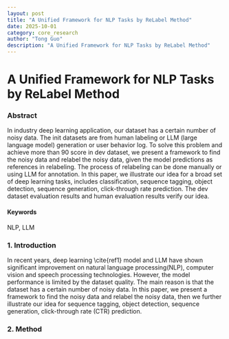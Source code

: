 ```yaml
---
layout: post
title: "A Unified Framework for NLP Tasks by ReLabel Method"
date: 2025-10-01
category: core_research
author: "Tong Guo"
description: "A Unified Framework for NLP Tasks by ReLabel Method"
---
```



# A Unified Framework for NLP Tasks by ReLabel Method

### Abstract
In industry deep learning application, our dataset has a certain number of noisy data. The init datasets are from human labeling or LLM (large language model) generation or user behavior log.
To solve this problem and achieve more than 90 score in dev dataset, we present a framework to find the noisy data and relabel the noisy data, 
given the model predictions as references in relabeling. The process of relabeling can be done manually or using LLM for annotation.
In this paper, we illustrate our idea for a broad set of deep learning tasks, includes classification, sequence tagging, object detection, sequence generation, 
click-through rate prediction. The dev dataset evaluation results and human evaluation results verify our idea.

#### Keywords
NLP, LLM

### 1. Introduction

In recent years, deep learning \cite{ref1} model and LLM have shown significant improvement on natural language processing(NLP), 
computer vision and speech processing technologies. However, the model performance is limited by the dataset quality. 
The main reason is that the dataset has a certain number of noisy data. 
In this paper, we present a framework to find the noisy data and relabel the noisy data, 
then we further illustrate our idea for sequence tagging, object detection, sequence generation, click-through rate (CTR) prediction.

### 2. Method
